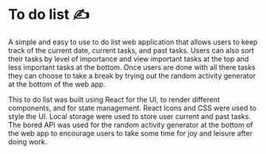 <h1>To do list ✍️</h1>

<p>A simple and easy to use to do list web application that allows users to keep track of the current date, current tasks, and past tasks. Users can also sort their tasks by level of importance and view important tasks at the top and less important tasks at the bottom. Once users are done with all there tasks they can choose to take a break by trying out the random activity generator at the bottom of the web app.</p>

<p>This to do list was built using React for the UI, to render different components, and for state management. React Icons and CSS were used to style the UI. Local storage were used to store user current and past tasks. The bored API was used for the random activity generator at the bottom of the web app to encourage users to take some time for joy and leisure after doing work.</p>

